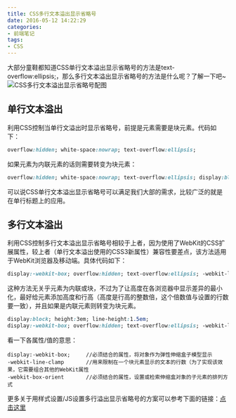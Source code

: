 ```yaml
---
title: CSS多行文本溢出显示省略号
date: 2016-05-12 14:22:29
categories:
- 前端笔记
tags:
- CSS
---
```

大部分童鞋都知道CSS单行文本溢出显示省略号的方法是text-overflow:ellipsis;，那么多行文本溢出显示省略号的方法是什么呢？了解一下吧~![CSS多行文本溢出显示省略号配图](/theme-z/public/img/1-1605121UGT35.jpg)
## 单行文本溢出 ##
利用CSS控制当单行文溢出时显示省略号，前提是元素需要是块元素。代码如下：
```CSS
overflow:hidden; white-space:nowrap; text-overflow:ellipsis;
```
如果元素为内联元素的话则需要转变为块元素：
```CSS
overflow:hidden; white-space:nowrap; text-overflow:ellipsis; display:block;
```
可以说CSS单行文本溢出显示省略号可以满足我们大部的需求，比较广泛的就是在单行标题上的应用。

## 多行文本溢出 ##
利用CSS控制多行文本溢出显示省略号相较于上者，因为使用了WebKit的CSS扩展属性，较上者（单行文本溢出使用的CSS3新属性）兼容性要差点，该方法适用于WebKit浏览器及移动端。具体代码如下：
```CSS
display:-webkit-box; overflow:hidden; text-overflow:ellipsis; -webkit-line-clamp:2; -webkit-box-orient:vertical;
```
这种方法无关乎元素为内联或块，不过为了让高度在各浏览器中显示差异的最小化，最好给元素添加高度和行高（高度是行高的整数倍，这个倍数值与设置的行数要一致），并且如果是内联元素则转变为块元素。
```CSS
display:block; height:3em; line-height:1.5em;
display:-webkit-box; overflow:hidden; text-overflow:ellipsis; -webkit-line-clamp:2; -webkit-box-orient:vertical; 
```
看一下各属性/值的意思：
```pre
display:-webkit-box;     //必须结合的属性，将对象作为弹性伸缩盒子模型显示
-webkit-line-clamp       //用来限制在一个块元素显示的文本的行数（为了实现该效果，它需要组合其他的WebKit属性
-webkit-box-orient       //必须结合的属性，设置或检索伸缩盒对象的子元素的排列方式
```
更多关于用样式设置/JS设置多行溢出显示省略号的方案可以参考下面的链接：[点击这里](http://www.css88.com/archives/5206)